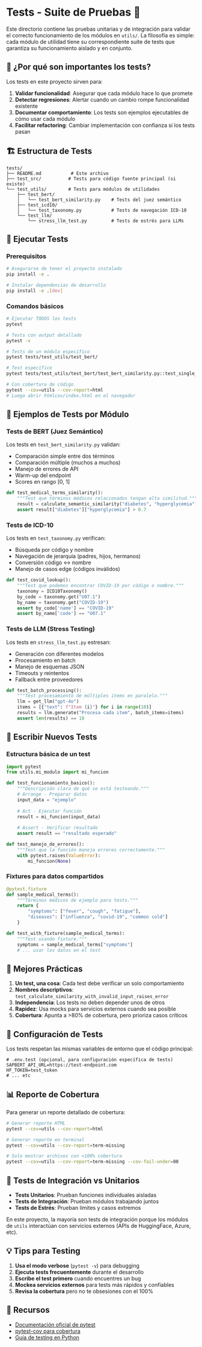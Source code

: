 # Tests - Suite de Pruebas 🧪

Este directorio contiene las pruebas unitarias y de integración para validar el correcto funcionamiento de los módulos en `utils/`. La filosofía es simple: cada módulo de utilidad tiene su correspondiente suite de tests que garantiza su funcionamiento aislado y en conjunto.

## 🎯 ¿Por qué son importantes los tests?

Los tests en este proyecto sirven para:

1. **Validar funcionalidad**: Asegurar que cada módulo hace lo que promete
2. **Detectar regresiones**: Alertar cuando un cambio rompe funcionalidad existente
3. **Documentar comportamiento**: Los tests son ejemplos ejecutables de cómo usar cada módulo
4. **Facilitar refactoring**: Cambiar implementación con confianza si los tests pasan

## 🏗️ Estructura de Tests

```
tests/
├── README.md           # Este archivo
├── test_src/          # Tests para código fuente principal (si existe)
└── test_utils/        # Tests para módulos de utilidades
    ├── test_bert/
    │   └── test_bert_similarity.py    # Tests del juez semántico
    ├── test_icd10/
    │   └── test_taxonomy.py           # Tests de navegación ICD-10
    └── test_llm/
        └── stress_llm_test.py         # Tests de estrés para LLMs
```

## 🚀 Ejecutar Tests

### Prerequisitos

```bash
# Asegurarse de tener el proyecto instalado
pip install -e .

# Instalar dependencias de desarrollo
pip install -e .[dev]
```

### Comandos básicos

```bash
# Ejecutar TODOS los tests
pytest

# Tests con output detallado
pytest -v

# Tests de un módulo específico
pytest tests/test_utils/test_bert/

# Test específico
pytest tests/test_utils/test_bert/test_bert_similarity.py::test_single_comparison

# Con cobertura de código
pytest --cov=utils --cov-report=html
# Luego abrir htmlcov/index.html en el navegador
```

## 📝 Ejemplos de Tests por Módulo

### Tests de BERT (Juez Semántico)

Los tests en `test_bert_similarity.py` validan:
- Comparación simple entre dos términos
- Comparación múltiple (muchos a muchos)
- Manejo de errores de API
- Warm-up del endpoint
- Scores en rango [0, 1]

```python
def test_medical_terms_similarity():
    """Test que términos médicos relacionados tengan alta similitud."""
    result = calculate_semantic_similarity("diabetes", "hyperglycemia")
    assert result["diabetes"]["hyperglycemia"] > 0.7
```

### Tests de ICD-10

Los tests en `test_taxonomy.py` verifican:
- Búsqueda por código y nombre
- Navegación de jerarquía (padres, hijos, hermanos)
- Conversión código ↔ nombre
- Manejo de casos edge (códigos inválidos)

```python
def test_covid_lookup():
    """Test que podemos encontrar COVID-19 por código o nombre."""
    taxonomy = ICD10Taxonomy()
    by_code = taxonomy.get("U07.1")
    by_name = taxonomy.get("COVID-19")
    assert by_code['name'] == "COVID-19"
    assert by_name['code'] == "U07.1"
```

### Tests de LLM (Stress Testing)

Los tests en `stress_llm_test.py` estresan:
- Generación con diferentes modelos
- Procesamiento en batch
- Manejo de esquemas JSON
- Timeouts y reintentos
- Fallback entre proveedores

```python
def test_batch_processing():
    """Test procesamiento de múltiples items en paralelo."""
    llm = get_llm("gpt-4o")
    items = [{"text": f"Item {i}"} for i in range(10)]
    results = llm.generate("Procesa cada item", batch_items=items)
    assert len(results) == 10
```

## 🧪 Escribir Nuevos Tests

### Estructura básica de un test

```python
import pytest
from utils.mi_modulo import mi_funcion

def test_funcionamiento_basico():
    """Descripción clara de qué se está testeando."""
    # Arrange - Preparar datos
    input_data = "ejemplo"
    
    # Act - Ejecutar función
    result = mi_funcion(input_data)
    
    # Assert - Verificar resultado
    assert result == "resultado esperado"

def test_manejo_de_errores():
    """Test que la función maneja errores correctamente."""
    with pytest.raises(ValueError):
        mi_funcion(None)
```

### Fixtures para datos compartidos

```python
@pytest.fixture
def sample_medical_terms():
    """Términos médicos de ejemplo para tests."""
    return {
        "symptoms": ["fever", "cough", "fatigue"],
        "diseases": ["influenza", "covid-19", "common cold"]
    }

def test_with_fixture(sample_medical_terms):
    """Test usando fixture."""
    symptoms = sample_medical_terms["symptoms"]
    # ... usar los datos en el test
```

## 🎯 Mejores Prácticas

1. **Un test, una cosa**: Cada test debe verificar un solo comportamiento
2. **Nombres descriptivos**: `test_calculate_similarity_with_invalid_input_raises_error`
3. **Independencia**: Los tests no deben depender unos de otros
4. **Rapidez**: Usa mocks para servicios externos cuando sea posible
5. **Cobertura**: Apunta a >80% de cobertura, pero prioriza casos críticos

## 🔧 Configuración de Tests

Los tests respetan las mismas variables de entorno que el código principal:

```env
# .env.test (opcional, para configuración específica de tests)
SAPBERT_API_URL=https://test-endpoint.com
HF_TOKEN=test_token
# ... etc
```

## 📊 Reporte de Cobertura

Para generar un reporte detallado de cobertura:

```bash
# Generar reporte HTML
pytest --cov=utils --cov-report=html

# Generar reporte en terminal
pytest --cov=utils --cov-report=term-missing

# Solo mostrar archivos con <100% cobertura
pytest --cov=utils --cov-report=term-missing --cov-fail-under=80
```

## 🚨 Tests de Integración vs Unitarios

- **Tests Unitarios**: Prueban funciones individuales aisladas
- **Tests de Integración**: Prueban módulos trabajando juntos
- **Tests de Estrés**: Prueban límites y casos extremos

En este proyecto, la mayoría son tests de integración porque los módulos de `utils` interactúan con servicios externos (APIs de HuggingFace, Azure, etc).

## 💡 Tips para Testing

1. **Usa el modo verbose** (`pytest -v`) para debugging
2. **Ejecuta tests frecuentemente** durante el desarrollo
3. **Escribe el test primero** cuando encuentres un bug
4. **Mockea servicios externos** para tests más rápidos y confiables
5. **Revisa la cobertura** pero no te obsesiones con el 100%

## 🔗 Recursos

- [Documentación oficial de pytest](https://docs.pytest.org/)
- [pytest-cov para cobertura](https://pytest-cov.readthedocs.io/)
- [Guía de testing en Python](https://realpython.com/pytest-python-testing/)